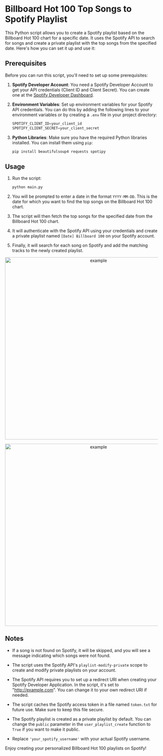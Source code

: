 # Billboard Hot 100 Top Songs to Spotify Playlist

This Python script allows you to create a Spotify playlist based on the Billboard Hot 100 chart for a specific date. It uses the Spotify API to search for songs and create a private playlist with the top songs from the specified date. Here's how you can set it up and use it:

## Prerequisites

Before you can run this script, you'll need to set up some prerequisites:

1. **Spotify Developer Account**: You need a Spotify Developer Account to get your API credentials (Client ID and Client Secret). You can create one at the [Spotify Developer Dashboard](https://developer.spotify.com/dashboard/).

2. **Environment Variables**: Set up environment variables for your Spotify API credentials. You can do this by adding the following lines to your environment variables or by creating a `.env` file in your project directory:

   ```python
   SPOTIFY_CLIENT_ID=your_client_id
   SPOTIFY_CLIENT_SECRET=your_client_secret
   ```

3. **Python Libraries**: Make sure you have the required Python libraries installed. You can install them using `pip`:

   ```bash
   pip install beautifulsoup4 requests spotipy
   ```

## Usage

1. Run the script:

   ```bash
   python main.py
   ```

2. You will be prompted to enter a date in the format `YYYY-MM-DD`. This is the date for which you want to find the top songs on the Billboard Hot 100 chart.

3. The script will then fetch the top songs for the specified date from the Billboard Hot 100 chart.

4. It will authenticate with the Spotify API using your credentials and create a private playlist named `[Date] Billboard 100` on your Spotify account.

5. Finally, it will search for each song on Spotify and add the matching tracks to the newly created playlist.


<center>

<p align="center">
  <img src="https://github.com/amansinghgill/Spotify-Playlist/assets/90486946/88f2557a-6030-4577-a703-eb4832d41d72" alt="example" width="600px">
</p>

<p align="center">
  <img src="https://github.com/amansinghgill/Spotify-Playlist/assets/90486946/72c8b517-b664-4a37-8c01-84c7d5cdd992" alt="example" width="600px">
</p>

</center>

## Notes

- If a song is not found on Spotify, it will be skipped, and you will see a message indicating which songs were not found.

- The script uses the Spotify API's `playlist-modify-private` scope to create and modify private playlists on your account.

- The Spotify API requires you to set up a redirect URI when creating your Spotify Developer Application. In the script, it's set to "http://example.com". You can change it to your own redirect URI if needed.

- The script caches the Spotify access token in a file named `token.txt` for future use. Make sure to keep this file secure.

- The Spotify playlist is created as a private playlist by default. You can change the `public` parameter in the `user_playlist_create` function to `True` if you want to make it public.

- Replace `'your_spotify_username'` with your actual Spotify username.

Enjoy creating your personalized Billboard Hot 100 playlists on Spotify!
